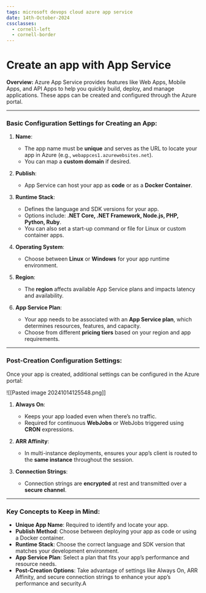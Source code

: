 ```yaml
---
tags: microsoft devops cloud azure app service
date: 14th-October-2024
cssclasses:
  - cornell-left
  - cornell-border
---
```


# Create an app with App Service

**Overview:** Azure App Service provides features like Web Apps, Mobile Apps, and API Apps to help you quickly build, deploy, and manage applications. These apps can be created and configured through the Azure portal.

---

### **Basic Configuration Settings for Creating an App**:

1. **Name**:
    
    - The app name must be **unique** and serves as the URL to locate your app in Azure (e.g., `webappces1.azurewebsites.net`).
    - You can map a **custom domain** if desired.
2. **Publish**:
    
    - App Service can host your app as **code** or as a **Docker Container**.
3. **Runtime Stack**:
    
    - Defines the language and SDK versions for your app.
    - Options include: **.NET Core, .NET Framework, Node.js, PHP, Python, Ruby**.
    - You can also set a start-up command or file for Linux or custom container apps.
4. **Operating System**:
    
    - Choose between **Linux** or **Windows** for your app runtime environment.
5. **Region**:
    
    - The **region** affects available App Service plans and impacts latency and availability.
6. **App Service Plan**:
    
    - Your app needs to be associated with an **App Service plan**, which determines resources, features, and capacity.
    - Choose from different **pricing tiers** based on your region and app requirements.

---

### **Post-Creation Configuration Settings**:

Once your app is created, additional settings can be configured in the Azure portal:

![[Pasted image 20241014125548.png]]

1. **Always On**:
    
    - Keeps your app loaded even when there’s no traffic.
    - Required for continuous **WebJobs** or WebJobs triggered using **CRON** expressions.
2. **ARR Affinity**:
    
    - In multi-instance deployments, ensures your app’s client is routed to the **same instance** throughout the session.
3. **Connection Strings**:
    
    - Connection strings are **encrypted** at rest and transmitted over a **secure channel**.

---

### **Key Concepts to Keep in Mind**:

- **Unique App Name**: Required to identify and locate your app.
- **Publish Method**: Choose between deploying your app as code or using a Docker container.
- **Runtime Stack**: Choose the correct language and SDK version that matches your development environment.
- **App Service Plan**: Select a plan that fits your app’s performance and resource needs.
- **Post-Creation Options**: Take advantage of settings like Always On, ARR Affinity, and secure connection strings to enhance your app’s performance and security.A